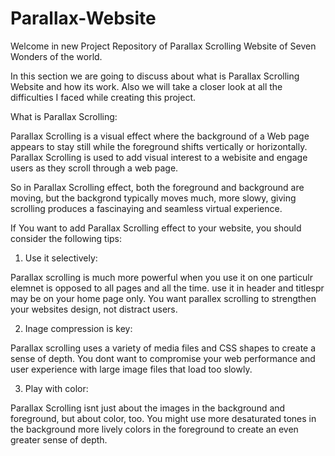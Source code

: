 # Parallax-Website

Welcome in new Project Repository of Parallax Scrolling Website of Seven Wonders of the world.

In this section we are going to discuss about what is Parallax Scrolling Website and how its work. Also we will take a closer look at all the difficulties I faced while creating this project.

What is Parallax Scrolling:

Parallax Scrolling is a visual effect where the background of a Web page appears to stay still while the foreground shifts vertically or horizontally. Parallax Scrolling is used to add visual interest to a webisite and engage users as they scroll through a web page.

So in Parallax Scrolling effect, both the foreground and background are moving, but the backgrond typically moves much, more slowy, giving scrolling produces a fascinaying and seamless virtual experience.

If You want to add Parallax Scrolling effect to your website, you should consider the following tips:

1) Use it selectively:

Parallax scrolling is much more powerful when you use it on one particulr elemnet is opposed to all pages and all the time. use it in header and titlespr may be on your home page only. You want parallex scrolling to strengthen your websites design, not distract users.

2) Inage compression is key:

Parallax scrolling uses a variety of media files and CSS shapes to create a sense of depth. You dont want to compromise your web performance and user experience with large image files that load too slowly.

3) Play with color:

Parallax Scrolling isnt just about the images in the background and foreground, but about color, too. You might use more desaturated tones in the background more lively colors in the foreground to create an even greater sense of depth.



